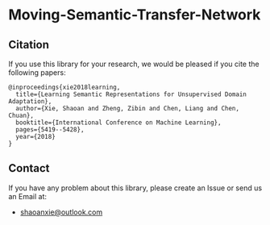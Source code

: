 # Moving-Semantic-Transfer-Network




## Citation
If you use this library for your research, we would be pleased if you cite the following papers:

```
@inproceedings{xie2018learning,
  title={Learning Semantic Representations for Unsupervised Domain Adaptation},
  author={Xie, Shaoan and Zheng, Zibin and Chen, Liang and Chen, Chuan},
  booktitle={International Conference on Machine Learning},
  pages={5419--5428},
  year={2018}
}
```

## Contact
If you have any problem about this library, please create an Issue or send us an Email at:
- shaoanxie@outlook.com
